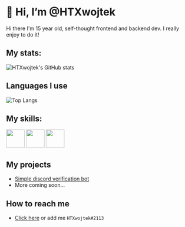 # 👋 Hi, I’m @HTXwojtek

Hi there I'm 15 year old, self-thought frontend and backend dev. I really enjoy to do it!



## My stats:
  
<!--[![HTXwojtek's GitHub stats](https://github-readme-stats.vercel.app/api?username=HTXwojtek)](https://github.com/anuraghazra/github-readme-stats)-->
![HTXwojtek's GitHub stats](https://github-readme-stats.vercel.app/api?username=HTXwojtek&show_icons=true&theme=onedark)

## Languages I use

<!--![HTXwojtek's GitHub stats](https://github-readme-stats.vercel.app/api?username=HTXalpha&show_icons=true&theme=radical)-->
<!--[![Top Langs](https://github-readme-stats.vercel.app/api/top-langs/?username=HTXalpha)](https://github.com/anuraghazra/github-readme-stats)-->
![Top Langs](https://github-readme-stats.vercel.app/api/top-langs/?username=HTXwojtek&layout=compact&theme=onedark)<!--(https://github.com/anuraghazra/github-readme-stats)-->

## My skills:
<img src="https://user-images.githubusercontent.com/75257323/120930075-0a296a80-c6ec-11eb-9a9a-c7c930f51b75.png" width="50" height="50" /> <img src="https://user-images.githubusercontent.com/75257323/120930393-59bc6600-c6ed-11eb-8dac-943e1499c20b.png" width="50" height="50" /> <img src="https://user-images.githubusercontent.com/75257323/120930424-76589e00-c6ed-11eb-9618-07cf4ae1cfe4.png" width="50" height="50" /> 



## My projects

* [Simple discord verification bot](https://github.com/HTXwojtek/Simple-Discord-verification-bot)
* More coming soon...


## How to reach me

- [Click here](https://discord.com/users/591899182793621527) or add me `HTXwojtek#2113`







<!---
- 👋 Hi, I’m @HTXalpha
- 👀 I’m in the process if creating a multipurpose discord bot.
- 🌱 I’m currently learning Javascript
- 📫 How to reach me ...
* You can reach me on discord HTXwojtek#2113
--->
<!---
HTXwojtek/HTXwojtek is a ✨ special ✨ repository because its `README.md` (this file) appears on your GitHub profile.
You can click the Preview link to take a look at your changes.
--->











<!--- 👋 Hi, I’m @HTXwojtek
- 👀 I’m interested in ...
- 🌱 I’m currently learning ...
- 💞️ I’m looking to collaborate on ...
- 📫 How to reach me ...--->

<!---
HTXwojtek/HTXwojtek is a ✨ special ✨ repository because its `README.md` (this file) appears on your GitHub profile.
You can click the Preview link to take a look at your changes.
--->
